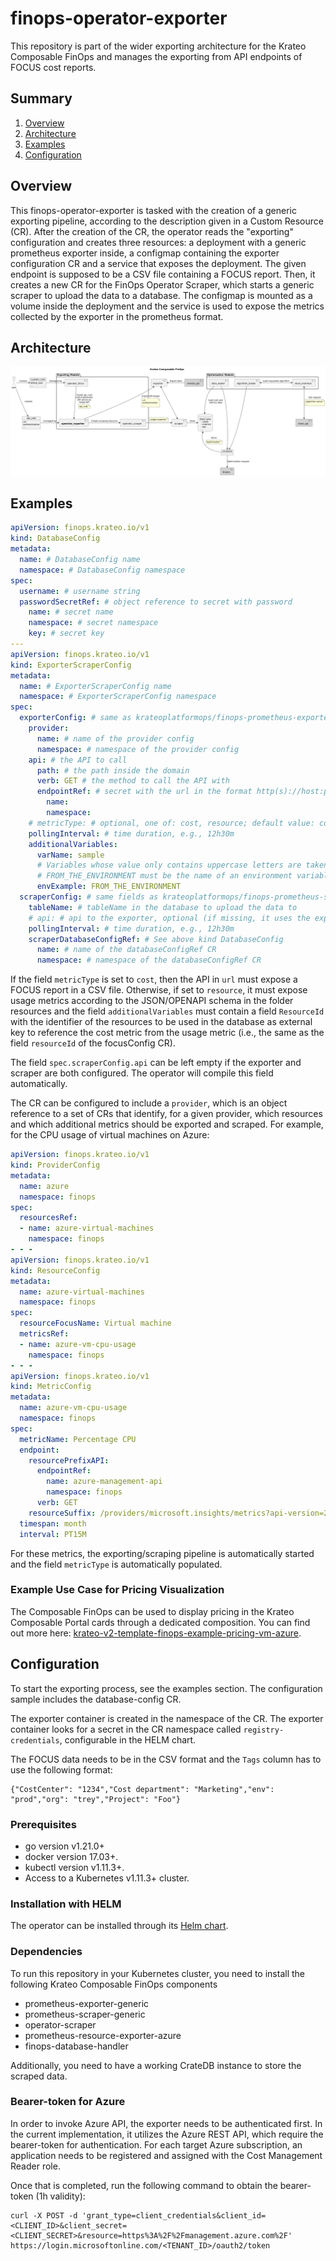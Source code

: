 # finops-operator-exporter
This repository is part of the wider exporting architecture for the Krateo Composable FinOps and manages the exporting from API endpoints of FOCUS cost reports. 

## Summary

1. [Overview](#overview)
2. [Architecture](#architecture)
3. [Examples](#examples)
4. [Configuration](#configuration)

## Overview
This finops-operator-exporter is tasked with the creation of a generic exporting pipeline, according to the description given in a Custom Resource (CR). After the creation of the CR, the operator reads the "exporting" configuration and creates three resources: a deployment with a generic prometheus exporter inside, a configmap containing the exporter configuration CR and a service that exposes the deployment. The given endpoint is supposed to be a CSV file containing a FOCUS report. Then, it creates a new CR for the FinOps Operator Scraper, which starts a generic scraper to upload the data to a database. The configmap is mounted as a volume inside the deployment and the service is used to expose the metrics collected by the exporter in the prometheus format.

## Architecture
![Krateo Composable FinOps Operator Exporter](/img/kcf/KCF-operator-exporter.png)

## Examples
```yaml
apiVersion: finops.krateo.io/v1
kind: DatabaseConfig
metadata:
  name: # DatabaseConfig name
  namespace: # DatabaseConfig namespace
spec:
  username: # username string
  passwordSecretRef: # object reference to secret with password
    name: # secret name
    namespace: # secret namespace
    key: # secret key
---
apiVersion: finops.krateo.io/v1
kind: ExporterScraperConfig
metadata:
  name: # ExporterScraperConfig name
  namespace: # ExporterScraperConfig namespace
spec:
  exporterConfig: # same as krateoplatformops/finops-prometheus-exporter-generic
    provider: 
      name: # name of the provider config
      namespace: # namespace of the provider config
    api: # the API to call
      path: # the path inside the domain
      verb: GET # the method to call the API with
      endpointRef: # secret with the url in the format http(s)://host:port, it can contain variables, such as http://<varName>.com:<envExample>, which will be compiled with the additionalVariables fields
        name: 
        namespace:
    # metricType: # optional, one of: cost, resource; default value: cost
    pollingInterval: # time duration, e.g., 12h30m
    additionalVariables:
      varName: sample
      # Variables whose value only contains uppercase letters are taken from environment variables
      # FROM_THE_ENVIRONMENT must be the name of an environment variable inside the target exporter container (e.g., kubernetes services)
      envExample: FROM_THE_ENVIRONMENT
  scraperConfig: # same fields as krateoplatformops/finops-prometheus-scraper-generic
    tableName: # tableName in the database to upload the data to
    # api: # api to the exporter, optional (if missing, it uses the exporter)
    pollingInterval: # time duration, e.g., 12h30m
    scraperDatabaseConfigRef: # See above kind DatabaseConfig
      name: # name of the databaseConfigRef CR 
      namespace: # namespace of the databaseConfigRef CR
```
If the field `metricType` is set to `cost`, then the API in `url` must expose a FOCUS report in a CSV file. Otherwise, if set to `resource`, it must expose usage metrics according to the JSON/OPENAPI schema in the folder resources and the field `additionalVariables` must contain a field `ResourceId` with the identifier of the resources to be used in the database as external key to reference the cost metric from the usage metric (i.e., the same as the field `resourceId` of the focusConfig CR).

The field `spec.scraperConfig.api` can be left empty if the exporter and scraper are both configured. The operator will compile this field automatically.

The CR can be configured to include a `provider`, which is an object reference to a set of CRs that identify, for a given provider, which resources and which additional metrics should be exported and scraped. For example, for the CPU usage of virtual machines on Azure:
```yaml
apiVersion: finops.krateo.io/v1
kind: ProviderConfig
metadata:
  name: azure
  namespace: finops
spec:
  resourcesRef:
  - name: azure-virtual-machines
    namespace: finops
- - -
apiVersion: finops.krateo.io/v1
kind: ResourceConfig
metadata:
  name: azure-virtual-machines
  namespace: finops
spec:
  resourceFocusName: Virtual machine
  metricsRef:
  - name: azure-vm-cpu-usage
    namespace: finops
- - -
apiVersion: finops.krateo.io/v1
kind: MetricConfig
metadata:
  name: azure-vm-cpu-usage
  namespace: finops
spec:
  metricName: Percentage CPU
  endpoint:
    resourcePrefixAPI:
      endpointRef:
        name: azure-management-api
        namespace: finops
      verb: GET
    resourceSuffix: /providers/microsoft.insights/metrics?api-version=2023-10-01
  timespan: month
  interval: PT15M
```
For these metrics, the exporting/scraping pipeline is automatically started and the field `metricType` is automatically populated.

### Example Use Case for Pricing Visualization
The Composable FinOps can be used to display pricing in the Krateo Composable Portal cards through a dedicated composition. You can find out more here: [krateo-v2-template-finops-example-pricing-vm-azure](https://github.com/krateoplatformops/krateo-v2-template-finops-example-pricing-vm-azure).


## Configuration
To start the exporting process, see the examples section. The configuration sample includes the database-config CR.

The exporter container is created in the namespace of the CR. The exporter container looks for a secret in the CR namespace called `registry-credentials`, configurable in the HELM chart.

The FOCUS data needs to be in the CSV format and the `Tags` column has to use the following format:
```
{"CostCenter": "1234","Cost department": "Marketing","env": "prod","org": "trey","Project": "Foo"}
```

### Prerequisites
- go version v1.21.0+
- docker version 17.03+.
- kubectl version v1.11.3+.
- Access to a Kubernetes v1.11.3+ cluster.

### Installation with HELM
The operator can be installed through its [Helm chart](https://github.com/krateoplatformops/finops-operator-exporter-chart).

### Dependencies
To run this repository in your Kubernetes cluster, you need to install the following Krateo Composable FinOps components
 - prometheus-exporter-generic
 - prometheus-scraper-generic
 - operator-scraper
 - prometheus-resource-exporter-azure
 - finops-database-handler

Additionally, you need to have a working CrateDB instance to store the scraped data.

### Bearer-token for Azure
In order to invoke Azure API, the exporter needs to be authenticated first. In the current implementation, it utilizes the Azure REST API, which require the bearer-token for authentication. For each target Azure subscription, an application needs to be registered and assigned with the Cost Management Reader role.

Once that is completed, run the following command to obtain the bearer-token (1h validity):
```
curl -X POST -d 'grant_type=client_credentials&client_id=<CLIENT_ID>&client_secret=<CLIENT_SECRET>&resource=https%3A%2F%2Fmanagement.azure.com%2F' https://login.microsoftonline.com/<TENANT_ID>/oauth2/token
```